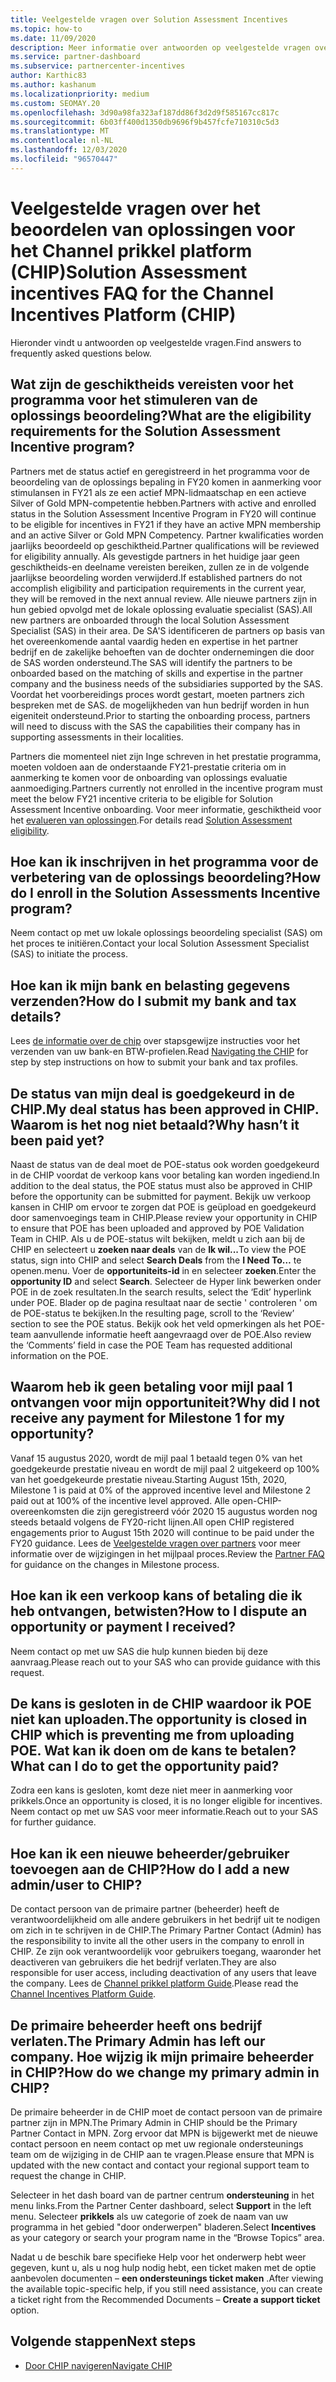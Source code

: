 ```yaml
---
title: Veelgestelde vragen over Solution Assessment Incentives
ms.topic: how-to
ms.date: 11/09/2020
description: Meer informatie over antwoorden op veelgestelde vragen over de evaluatie van de oplossing in de Channel prikkeling platform (CHIP).
ms.service: partner-dashboard
ms.subservice: partnercenter-incentives
author: Karthic83
ms.author: kashanum
ms.localizationpriority: medium
ms.custom: SEOMAY.20
ms.openlocfilehash: 3d90a98fa323af187dd86f3d2d9f585167cc817c
ms.sourcegitcommit: 6b03ff400d1350db9696f9b457fcfe710310c5d3
ms.translationtype: MT
ms.contentlocale: nl-NL
ms.lasthandoff: 12/03/2020
ms.locfileid: "96570447"
---
```

# <a name="solution-assessment-incentives-faq-for-the-channel-incentives-platform-chip"></a><span data-ttu-id="51978-103">Veelgestelde vragen over het beoordelen van oplossingen voor het Channel prikkel platform (CHIP)</span><span class="sxs-lookup"><span data-stu-id="51978-103">Solution Assessment incentives FAQ for the Channel Incentives Platform (CHIP)</span></span> 

<span data-ttu-id="51978-104">Hieronder vindt u antwoorden op veelgestelde vragen.</span><span class="sxs-lookup"><span data-stu-id="51978-104">Find answers to frequently asked questions below.</span></span>

## <a name="what-are-the-eligibility-requirements-for-the-solution-assessment-incentive-program"></a><span data-ttu-id="51978-105">Wat zijn de geschiktheids vereisten voor het programma voor het stimuleren van de oplossings beoordeling?</span><span class="sxs-lookup"><span data-stu-id="51978-105">What are the eligibility requirements for the Solution Assessment Incentive program?</span></span>

<span data-ttu-id="51978-106">Partners met de status actief en geregistreerd in het programma voor de beoordeling van de oplossings bepaling in FY20 komen in aanmerking voor stimulansen in FY21 als ze een actief MPN-lidmaatschap en een actieve Silver of Gold MPN-competentie hebben.</span><span class="sxs-lookup"><span data-stu-id="51978-106">Partners with active and enrolled status in the Solution Assessment Incentive Program in FY20 will continue to be eligible for incentives in FY21 if they have an active MPN membership and an active Silver or Gold MPN Competency.</span></span> <span data-ttu-id="51978-107">Partner kwalificaties worden jaarlijks beoordeeld op geschiktheid.</span><span class="sxs-lookup"><span data-stu-id="51978-107">Partner qualifications will be reviewed for eligibility annually.</span></span>  <span data-ttu-id="51978-108">Als gevestigde partners in het huidige jaar geen geschiktheids-en deelname vereisten bereiken, zullen ze in de volgende jaarlijkse beoordeling worden verwijderd.</span><span class="sxs-lookup"><span data-stu-id="51978-108">If established partners do not accomplish eligibility and participation requirements in the current year, they will be removed in the next annual review.</span></span>  <span data-ttu-id="51978-109">Alle nieuwe partners zijn in hun gebied opvolgd met de lokale oplossing evaluatie specialist (SAS).</span><span class="sxs-lookup"><span data-stu-id="51978-109">All new partners are onboarded through the local Solution Assessment Specialist (SAS) in their area.</span></span>  <span data-ttu-id="51978-110">De SA'S identificeren de partners op basis van het overeenkomende aantal vaardig heden en expertise in het partner bedrijf en de zakelijke behoeften van de dochter ondernemingen die door de SAS worden ondersteund.</span><span class="sxs-lookup"><span data-stu-id="51978-110">The SAS will identify the partners to be onboarded based on the matching of skills and expertise in the partner company and the business needs of the subsidiaries supported by the SAS.</span></span>
<span data-ttu-id="51978-111">Voordat het voorbereidings proces wordt gestart, moeten partners zich bespreken met de SAS. de mogelijkheden van hun bedrijf worden in hun eigeniteit ondersteund.</span><span class="sxs-lookup"><span data-stu-id="51978-111">Prior to starting the onboarding process, partners will need to discuss with the SAS the capabilities their company has in supporting assessments in their localities.</span></span> 

<span data-ttu-id="51978-112">Partners die momenteel niet zijn Inge schreven in het prestatie programma, moeten voldoen aan de onderstaande FY21-prestatie criteria om in aanmerking te komen voor de onboarding van oplossings evaluatie aanmoediging.</span><span class="sxs-lookup"><span data-stu-id="51978-112">Partners currently not enrolled in the incentive program must meet the below FY21 incentive criteria to be eligible for Solution Assessment Incentive onboarding.</span></span> <span data-ttu-id="51978-113">Voor meer informatie, geschiktheid voor het [evalueren van oplossingen](chip-solutions-assessment-eligible.md).</span><span class="sxs-lookup"><span data-stu-id="51978-113">For details read [Solution Assessment eligibility](chip-solutions-assessment-eligible.md).</span></span>

## <a name="how-do-i-enroll-in-the-solution-assessments-incentive-program"></a><span data-ttu-id="51978-114">Hoe kan ik inschrijven in het programma voor de verbetering van de oplossings beoordeling?</span><span class="sxs-lookup"><span data-stu-id="51978-114">How do I enroll in the Solution Assessments Incentive program?</span></span>

<span data-ttu-id="51978-115">Neem contact op met uw lokale oplossings beoordeling specialist (SAS) om het proces te initiëren.</span><span class="sxs-lookup"><span data-stu-id="51978-115">Contact your local Solution Assessment Specialist (SAS) to initiate the process.</span></span>

## <a name="how-do-i-submit-my-bank-and-tax-details"></a><span data-ttu-id="51978-116">Hoe kan ik mijn bank en belasting gegevens verzenden?</span><span class="sxs-lookup"><span data-stu-id="51978-116">How do I submit my bank and tax details?</span></span>

<span data-ttu-id="51978-117">Lees [de informatie over de chip](chip-intro.md) over stapsgewijze instructies voor het verzenden van uw bank-en BTW-profielen.</span><span class="sxs-lookup"><span data-stu-id="51978-117">Read [Navigating the CHIP](chip-intro.md) for step by step instructions on how to submit your bank and tax profiles.</span></span>

## <a name="my-deal-status-has-been-approved-in-chip-why-hasnt-it-been-paid-yet"></a><span data-ttu-id="51978-118">De status van mijn deal is goedgekeurd in de CHIP.</span><span class="sxs-lookup"><span data-stu-id="51978-118">My deal status has been approved in CHIP.</span></span> <span data-ttu-id="51978-119">Waarom is het nog niet betaald?</span><span class="sxs-lookup"><span data-stu-id="51978-119">Why hasn’t it been paid yet?</span></span>

<span data-ttu-id="51978-120">Naast de status van de deal moet de POE-status ook worden goedgekeurd in de CHIP voordat de verkoop kans voor betaling kan worden ingediend.</span><span class="sxs-lookup"><span data-stu-id="51978-120">In addition to the deal status, the POE status must also be approved in CHIP before the opportunity can be submitted for payment.</span></span> <span data-ttu-id="51978-121">Bekijk uw verkoop kansen in CHIP om ervoor te zorgen dat POE is geüpload en goedgekeurd door samenvoegings team in CHIP.</span><span class="sxs-lookup"><span data-stu-id="51978-121">Please review your opportunity in CHIP to ensure that POE has been uploaded and approved by POE Validation Team in CHIP.</span></span> <span data-ttu-id="51978-122">Als u de POE-status wilt bekijken, meldt u zich aan bij de CHIP en selecteert u **zoeken naar deals** van de **Ik wil...**</span><span class="sxs-lookup"><span data-stu-id="51978-122">To view the POE status, sign into CHIP and select **Search Deals** from the **I Need To…**</span></span> <span data-ttu-id="51978-123">te openen.</span><span class="sxs-lookup"><span data-stu-id="51978-123">menu.</span></span> <span data-ttu-id="51978-124">Voer de **opportuniteits-id** in en selecteer **zoeken**.</span><span class="sxs-lookup"><span data-stu-id="51978-124">Enter the **opportunity ID** and select **Search**.</span></span> <span data-ttu-id="51978-125">Selecteer de Hyper link bewerken onder POE in de zoek resultaten.</span><span class="sxs-lookup"><span data-stu-id="51978-125">In the search results, select the ‘Edit’ hyperlink under POE.</span></span> <span data-ttu-id="51978-126">Blader op de pagina resultaat naar de sectie ' controleren ' om de POE-status te bekijken.</span><span class="sxs-lookup"><span data-stu-id="51978-126">In the resulting page, scroll to the ‘Review’ section to see the POE status.</span></span> <span data-ttu-id="51978-127">Bekijk ook het veld opmerkingen als het POE-team aanvullende informatie heeft aangevraagd over de POE.</span><span class="sxs-lookup"><span data-stu-id="51978-127">Also review the ‘Comments’ field in case the POE Team has requested additional information on the POE.</span></span>

## <a name="why-did-i-not-receive-any-payment-for-milestone-1-for-my-opportunity"></a><span data-ttu-id="51978-128">Waarom heb ik geen betaling voor mijl paal 1 ontvangen voor mijn opportuniteit?</span><span class="sxs-lookup"><span data-stu-id="51978-128">Why did I not receive any payment for Milestone 1 for my opportunity?</span></span>

<span data-ttu-id="51978-129">Vanaf 15 augustus 2020, wordt de mijl paal 1 betaald tegen 0% van het goedgekeurde prestatie niveau en wordt de mijl paal 2 uitgekeerd op 100% van het goedgekeurde prestatie niveau.</span><span class="sxs-lookup"><span data-stu-id="51978-129">Starting August 15th, 2020, Milestone 1 is paid at 0% of the approved incentive level and Milestone 2 paid out at 100% of the incentive level approved.</span></span> <span data-ttu-id="51978-130">Alle open-CHIP-overeenkomsten die zijn geregistreerd vóór 2020 15 augustus worden nog steeds betaald volgens de FY20-richt lijnen.</span><span class="sxs-lookup"><span data-stu-id="51978-130">All open CHIP registered engagements prior to August 15th 2020 will continue to be paid under the FY20 guidance.</span></span> <span data-ttu-id="51978-131">Lees de [Veelgestelde vragen over partners](https://assetsprod.microsoft.com/solution-assessment-incentive-program-faq.pdf) voor meer informatie over de wijzigingen in het mijlpaal proces.</span><span class="sxs-lookup"><span data-stu-id="51978-131">Review the [Partner FAQ](https://assetsprod.microsoft.com/solution-assessment-incentive-program-faq.pdf) for guidance on the changes in Milestone process.</span></span>

## <a name="how-to-i-dispute-an-opportunity-or-payment-i-received"></a><span data-ttu-id="51978-132">Hoe kan ik een verkoop kans of betaling die ik heb ontvangen, betwisten?</span><span class="sxs-lookup"><span data-stu-id="51978-132">How to I dispute an opportunity or payment I received?</span></span>

<span data-ttu-id="51978-133">Neem contact op met uw SAS die hulp kunnen bieden bij deze aanvraag.</span><span class="sxs-lookup"><span data-stu-id="51978-133">Please reach out to your SAS who can provide guidance with this request.</span></span>

## <a name="the-opportunity-is-closed-in-chip-which-is-preventing-me-from-uploading-poe-what-can-i-do-to-get-the-opportunity-paid"></a><span data-ttu-id="51978-134">De kans is gesloten in de CHIP waardoor ik POE niet kan uploaden.</span><span class="sxs-lookup"><span data-stu-id="51978-134">The opportunity is closed in CHIP which is preventing me from uploading POE.</span></span> <span data-ttu-id="51978-135">Wat kan ik doen om de kans te betalen?</span><span class="sxs-lookup"><span data-stu-id="51978-135">What can I do to get the opportunity paid?</span></span>

<span data-ttu-id="51978-136">Zodra een kans is gesloten, komt deze niet meer in aanmerking voor prikkels.</span><span class="sxs-lookup"><span data-stu-id="51978-136">Once an opportunity is closed, it is no longer eligible for incentives.</span></span> <span data-ttu-id="51978-137">Neem contact op met uw SAS voor meer informatie.</span><span class="sxs-lookup"><span data-stu-id="51978-137">Reach out to your SAS for further guidance.</span></span>

## <a name="how-do-i-add-a-new-adminuser-to-chip"></a><span data-ttu-id="51978-138">Hoe kan ik een nieuwe beheerder/gebruiker toevoegen aan de CHIP?</span><span class="sxs-lookup"><span data-stu-id="51978-138">How do I add a new admin/user to CHIP?</span></span>

<span data-ttu-id="51978-139">De contact persoon van de primaire partner (beheerder) heeft de verantwoordelijkheid om alle andere gebruikers in het bedrijf uit te nodigen om zich in te schrijven in de CHIP.</span><span class="sxs-lookup"><span data-stu-id="51978-139">The Primary Partner Contact (Admin) has the responsibility to invite all the other users in the company to enroll in CHIP.</span></span> <span data-ttu-id="51978-140">Ze zijn ook verantwoordelijk voor gebruikers toegang, waaronder het deactiveren van gebruikers die het bedrijf verlaten.</span><span class="sxs-lookup"><span data-stu-id="51978-140">They are also responsible for user access, including deactivation of any users that leave the company.</span></span> <span data-ttu-id="51978-141">Lees de [Channel prikkel platform Guide](chip-intro.md).</span><span class="sxs-lookup"><span data-stu-id="51978-141">Please read the [Channel Incentives Platform Guide](chip-intro.md).</span></span>

## <a name="the-primary-admin-has-left-our-company-how-do-we-change-my-primary-admin-in-chip"></a><span data-ttu-id="51978-142">De primaire beheerder heeft ons bedrijf verlaten.</span><span class="sxs-lookup"><span data-stu-id="51978-142">The Primary Admin has left our company.</span></span> <span data-ttu-id="51978-143">Hoe wijzig ik mijn primaire beheerder in CHIP?</span><span class="sxs-lookup"><span data-stu-id="51978-143">How do we change my primary admin in CHIP?</span></span>

<span data-ttu-id="51978-144">De primaire beheerder in de CHIP moet de contact persoon van de primaire partner zijn in MPN.</span><span class="sxs-lookup"><span data-stu-id="51978-144">The Primary Admin in CHIP should be the Primary Partner Contact in MPN.</span></span> <span data-ttu-id="51978-145">Zorg ervoor dat MPN is bijgewerkt met de nieuwe contact persoon en neem contact op met uw regionale ondersteunings team om de wijziging in de CHIP aan te vragen.</span><span class="sxs-lookup"><span data-stu-id="51978-145">Please ensure that MPN is updated with the new contact and contact your regional support team to request the change in CHIP.</span></span>

<span data-ttu-id="51978-146">Selecteer in het dash board van de partner centrum **ondersteuning** in het menu links.</span><span class="sxs-lookup"><span data-stu-id="51978-146">From the Partner Center dashboard, select **Support** in the left menu.</span></span> <span data-ttu-id="51978-147">Selecteer **prikkels** als uw categorie of zoek de naam van uw programma in het gebied "door onderwerpen" bladeren.</span><span class="sxs-lookup"><span data-stu-id="51978-147">Select **Incentives** as your category or search your program name in the “Browse Topics” area.</span></span>

<span data-ttu-id="51978-148">Nadat u de beschik bare specifieke Help voor het onderwerp hebt weer gegeven, kunt u, als u nog hulp nodig hebt, een ticket maken met de optie aanbevolen documenten – **een ondersteunings ticket maken** .</span><span class="sxs-lookup"><span data-stu-id="51978-148">After viewing the available topic-specific help, if you still need assistance, you can create a ticket right from the Recommended Documents – **Create a support ticket** option.</span></span>

## <a name="next-steps"></a><span data-ttu-id="51978-149">Volgende stappen</span><span class="sxs-lookup"><span data-stu-id="51978-149">Next steps</span></span>

- [<span data-ttu-id="51978-150">Door CHIP navigeren</span><span class="sxs-lookup"><span data-stu-id="51978-150">Navigate CHIP</span></span>](chip-intro.md)
